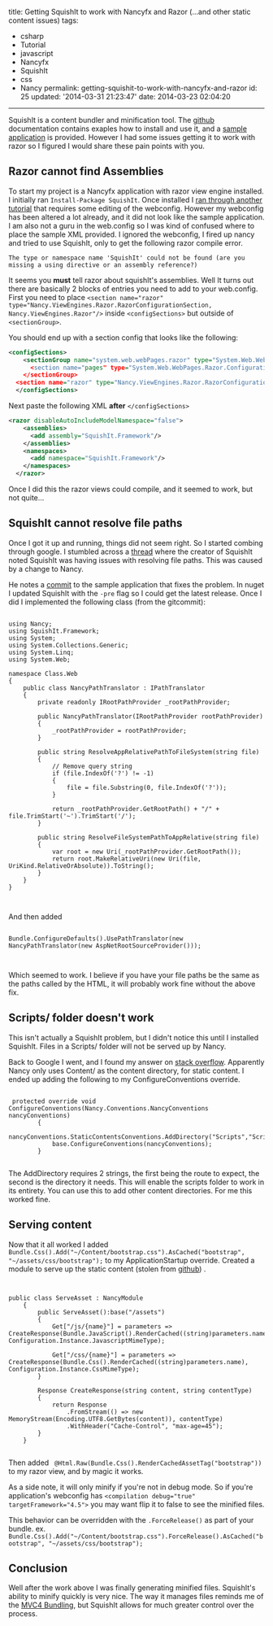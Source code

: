 title: Getting SquishIt to work with Nancyfx and Razor (...and other static content issues)
tags:

  - csharp
  - Tutorial
  - javascript
  - Nancyfx
  - SquishIt
  - css
  - Nancy
permalink: getting-squishit-to-work-with-nancyfx-and-razor
id: 25
updated: '2014-03-31 21:23:47'
date: 2014-03-23 02:04:20
---

SquishIt is a content bundler and minification tool. The [github](https://github.com/NancyFx/Nancy/wiki/SquishIt-with-Nancy) documentation contains exaples how to install and use it, and a [sample application](https://github.com/jetheredge/SquishIt) is provided. However I had some issues getting it to work with razor so I figured I would share these pain points with you.
<!-- more -->
## Razor cannot find Assemblies

To start my project is a Nancyfx application with razor view engine installed. I initially ran `Install-Package SquishIt`. Once installed I [ran through another tutorial](http://blogs.lessthandot.com/index.php/webdev/serverprogramming/aspnet/squishit-and-nancy/) that requires some editing of the webconfig. However my webconfig has been altered a lot already, and it did not look like the sample application. I am also not a guru in the web.config so I was kind of confused where to place the sample XML provided. I ignored the webconfig, I fired up nancy and tried to use SquishIt, only to get the following razor compile error.


`The type or namespace name 'SquishIt' could not be found (are you missing a using directive or an assembly reference?) `

It seems you **must** tell razor about squishIt's assemblies. Well It turns out there are basically 2 blocks of entries you need to add to your web.config. First you need to place `<section name="razor" type="Nancy.ViewEngines.Razor.RazorConfigurationSection, Nancy.ViewEngines.Razor"/>` inside `<configSections>` but outside of `<sectionGroup>`.

You should end up with a section config that looks like the following:

```XML
<configSections>
    <sectionGroup name="system.web.webPages.razor" type="System.Web.WebPages.Razor.Configuration.RazorWebSectionGroup, System.Web.WebPages.Razor, Version=2.0.0.0, Culture=neutral>
      <section name="pages" type="System.Web.WebPages.Razor.Configuration.RazorPagesSection, System.Web.WebPages.Razor, Version=2.0.0.0, Culture=neutral requirePermission="false" />
    </sectionGroup>
  <section name="razor" type="Nancy.ViewEngines.Razor.RazorConfigurationSection, Nancy.ViewEngines.Razor"/>
  </configSections>


```

Next paste the following XML **after** `</configSections>`

```xml
<razor disableAutoIncludeModelNamespace="false">
    <assemblies>
      <add assembly="SquishIt.Framework"/>
    </assemblies>
    <namespaces>
      <add namespace="SquishIt.Framework"/>
    </namespaces>
  </razor>
```

Once I did this the razor views could compile, and it seemed to work, but not quite...

## SquishIt cannot resolve file paths

Once I got it up and running, things did not seem right. So I started combing through google. I stumbled across a [thread](https://groups.google.com/forum/#!msg/squishit/YBsUiL9v1Ow/7lBJmMIHGMoJ) where the creator of SquishIt noted SquishIt was having issues with resolving file paths. This was caused by a change to Nancy.

He notes a [commit](https://github.com/AlexCuse/SquishIt.NancySample/commit/7338026d4d425960151978171596749066b460bc) to the sample application that fixes the problem. In nuget I updated SquishIt with the `-pre` flag so I could get the latest release. Once I did I implemented the following class (from the gitcommit):

```c-like

using Nancy;
using SquishIt.Framework;
using System;
using System.Collections.Generic;
using System.Linq;
using System.Web;

namespace Class.Web
{
    public class NancyPathTranslator : IPathTranslator
    {
        private readonly IRootPathProvider _rootPathProvider;

        public NancyPathTranslator(IRootPathProvider rootPathProvider)
        {
            _rootPathProvider = rootPathProvider;
        }

        public string ResolveAppRelativePathToFileSystem(string file)
        {
            // Remove query string
            if (file.IndexOf('?') != -1)
            {
                file = file.Substring(0, file.IndexOf('?'));
            }

            return _rootPathProvider.GetRootPath() + "/" + file.TrimStart('~').TrimStart('/');
        }

        public string ResolveFileSystemPathToAppRelative(string file)
        {
            var root = new Uri(_rootPathProvider.GetRootPath());
            return root.MakeRelativeUri(new Uri(file, UriKind.RelativeOrAbsolute)).ToString();
        }
    }
}



```
And then added

```c-like

Bundle.ConfigureDefaults().UsePathTranslator(new NancyPathTranslator(new AspNetRootSourceProvider()));



```



Which seemed to work. I believe if you have your file paths be the same as the paths called by the HTML, it will probably work fine without the above fix.

## Scripts/ folder doesn't work

This isn't actually a SquishIt problem, but I didn't notice this until I installed SquishIt. Files in a Scripts/ folder will not be served up by Nancy.

Back to Google I went, and I found my answer on [stack overflow](http://stackoverflow.com/a/13517803). Apparently Nancy only uses Content/ as the content directory, for static content.  I ended up adding the following to my ConfigureConventions override.

```c-like

 protected override void ConfigureConventions(Nancy.Conventions.NancyConventions nancyConventions)
        {
            nancyConventions.StaticContentsConventions.AddDirectory("Scripts","Scripts/");
            base.ConfigureConventions(nancyConventions);
        }


```

The AddDirectory requires 2 strings, the first being the route to expect, the second is the directory it needs. This will enable the scripts folder to work in its entirety. You can use this to add other content directories. For me this worked fine.


## Serving content

Now that it all worked I added `Bundle.Css().Add("~/Content/bootstrap.css").AsCached("bootstrap", "~/assets/css/bootstrap");` to my ApplicationStartup override. Created a module to serve up the static content (stolen from [github](https://github.com/NancyFx/Nancy/wiki/SquishIt-with-Nancy)) .


```c-like


public class ServeAsset : NancyModule
    {
        public ServeAsset():base("/assets")
        {
            Get["/js/{name}"] = parameters => CreateResponse(Bundle.JavaScript().RenderCached((string)parameters.name), Configuration.Instance.JavascriptMimeType);

            Get["/css/{name}"] = parameters => CreateResponse(Bundle.Css().RenderCached((string)parameters.name), Configuration.Instance.CssMimeType);
        }

        Response CreateResponse(string content, string contentType)
        {
            return Response
                .FromStream(() => new MemoryStream(Encoding.UTF8.GetBytes(content)), contentType)
                .WithHeader("Cache-Control", "max-age=45");
        }
    }


```


Then added ` @Html.Raw(Bundle.Css().RenderCachedAssetTag("bootstrap"))` to my razor view, and by magic it works.

As a side note, it will only minify if you're not in debug mode. So if you're application's webconfig has `<compilation debug="true" targetFramework="4.5">` you may want flip it to false to see the minified files.

This behavior can be overridden with the `.ForceRelease()` as part of your bundle. ex. `Bundle.Css().Add("~/Content/bootstrap.css").ForceRelease().AsCached("bootstrap", "~/assets/css/bootstrap");`

## Conclusion

Well after the work above I was finally generating minified files. SquishIt's ability to minify quickly is very nice. The way it manages files reminds me of the [MVC4 Bundling](http://www.asp.net/mvc/tutorials/mvc-4/bundling-and-minification), but SquishIt allows for much greater control over the process.
